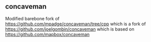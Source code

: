 concaveman
----------

Modified barebone fork of https://github.com/mpadge/concaveman/tree/cpp which is a fork of https://github.com/joelgombin/concaveman which is based on https://github.com/mapbox/concaveman
